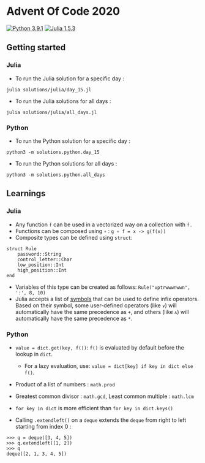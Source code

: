 # Advent Of Code 2020
[![Python 3.9.1](https://img.shields.io/badge/Python-3.9.1-3572a5.svg)](https://www.python.org/downloads/release/python-391/)
[![Julia 1.5.3](https://img.shields.io/badge/Julia-1.5.3-a270ba.svg)](https://julialang.org/downloads/)

## Getting started

### Julia

- To run the Julia solution for a specific day :
```
julia solutions/julia/day_15.jl
```

- To run the Julia solutions for all days :
```
julia solutions/julia/all_days.jl
```

### Python

- To run the Python solution for a specific day :
```
python3 -m solutions.python.day_15
```

- To run the Python solutions for all days :
```
python3 -m solutions.python.all_days
```

## Learnings

### Julia

- Any function `f` can be used in a vectorized way on a collection with `f.`
- Functions can be composed using `∘` : `g ∘ f = x -> g(f(x))`
- Composite types can be defined using `struct`:
```
struct Rule
    password::String
    control_letter::Char
    low_position::Int
    high_position::Int
end
```
- Variables of this type can be created as follows: `Rule("vptrwwwnwwn", ':', 8, 10)`
- Julia accepts a list of [symbols](https://github.com/JuliaLang/julia/blob/master/src/julia-parser.scm) that can be used to define infix operators. Based on their symbol, some user-defined operators (like `∨`) will automatically have the same precedence as `+`, and others (like `∧`) will automatically have the same precedence as `*`.

### Python
- `value = dict.get(key, f())`: `f()` is evaluated by default before the lookup in `dict`. 
  - For a lazy evaluation, use: `value = dict[key] if key in dict else f()`.
  
- Product of a list of numbers : `math.prod`
- Greatest common divisor : `math.gcd`, Least common multiple : `math.lcm`

- `for key in dict` is more efficient than `for key in dict.keys()`

- Calling `.extendleft()` on a `deque` extends the `deque` from right to left starting from index 0 :
```
>>> q = deque([3, 4, 5])
>>> q.extendleft([1, 2])
>>> q
deque([2, 1, 3, 4, 5])
```
